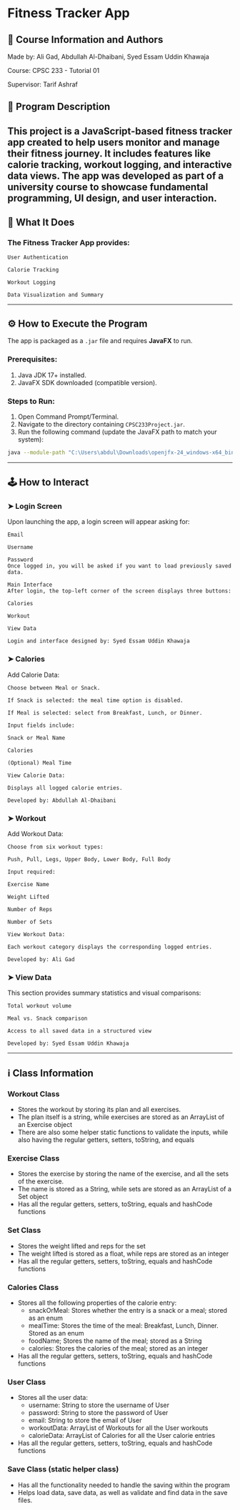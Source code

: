 # Fitness Tracker App

## 🧾 Course Information and Authors

Made by: Ali Gad, Abdullah Al-Dhaibani, Syed Essam Uddin Khawaja

Course: CPSC 233 - Tutorial 01

Supervisor: Tarif Ashraf

## 🚀 Program Description
This project is a JavaScript-based fitness tracker app created to help users monitor 
and manage their fitness journey. It includes features like calorie tracking, workout 
logging, and interactive data views. The app was developed as part of a university 
course to showcase fundamental programming, UI design, and user interaction.
-------------------------------------------------------------------------------------
## 💪 What It Does
### The Fitness Tracker App provides:

    User Authentication

    Calorie Tracking

    Workout Logging

    Data Visualization and Summary
------------------------------------------------------------------------------------
## ⚙️ How to Execute the Program
The app is packaged as a `.jar` file and requires **JavaFX** to run.

### Prerequisites:
1. Java JDK 17+ installed.
2. JavaFX SDK downloaded (compatible version).

### Steps to Run:
1. Open Command Prompt/Terminal.
2. Navigate to the directory containing `CPSC233Project.jar`.
3. Run the following command (update the JavaFX path to match your system):

```bash 
java --module-path "C:\Users\abdul\Downloads\openjfx-24_windows-x64_bin-sdk\javafx-sdk-24\lib" --add-modules javafx.controls,javafx.fxml -jar CPSC233Project.jar
```
------------------------------------------------------------------------------------
## 🕹️ How to Interact
### ➤ Login Screen
Upon launching the app, a login screen will appear asking for:

    Email

    Username

    Password
    Once logged in, you will be asked if you want to load previously saved data.

    Main Interface
    After login, the top-left corner of the screen displays three buttons:

    Calories

    Workout

    View Data

    Login and interface designed by: Syed Essam Uddin Khawaja

### ➤ Calories
Add Calorie Data:

    Choose between Meal or Snack.

    If Snack is selected: the meal time option is disabled.

    If Meal is selected: select from Breakfast, Lunch, or Dinner.

    Input fields include:

    Snack or Meal Name

    Calories

    (Optional) Meal Time

    View Calorie Data:

    Displays all logged calorie entries.

    Developed by: Abdullah Al-Dhaibani

### ➤ Workout
Add Workout Data:

    Choose from six workout types:

    Push, Pull, Legs, Upper Body, Lower Body, Full Body

    Input required:

    Exercise Name

    Weight Lifted

    Number of Reps

    Number of Sets

    View Workout Data:

    Each workout category displays the corresponding logged entries.

    Developed by: Ali Gad

### ➤ View Data
This section provides summary statistics and visual comparisons:

    Total workout volume

    Meal vs. Snack comparison

    Access to all saved data in a structured view

    Developed by: Syed Essam Uddin Khawaja

------------------------------------------------------------------------------------

## ℹ️ Class Information

### Workout Class
  - Stores the workout by storing its plan and all exercises.
  - The plan itself is a string, while exercises are stored as an ArrayList of an Exercise object
  - There are also some helper static functions to validate the inputs, while also having the regular getters, setters, toString, and equals

### Exercise Class
  - Stores the exercise by storing the name of the exercise, and all the sets of the exercise.
  - The name is stored as a String, while sets are stored as an ArrayList of a Set object
  - Has all the regular getters, setters, toString, equals and hashCode functions

### Set Class
  - Stores the weight lifted and reps for the set
  - The weight lifted is stored as a float, while reps are stored as an integer
  - Has all the regular getters, setters, toString, equals and hashCode functions

### Calories Class
  - Stores all the following properties of the calorie entry:
    - snackOrMeal: Stores whether the entry is a snack or a meal; stored as an enum
    - mealTime: Stores the time of the meal: Breakfast, Lunch, Dinner. Stored as an enum
    - foodName; Stores the name of the meal; stored as a String
    - calories: Stores the calories of the meal; stored as an integer
  - Has all the regular getters, setters, toString, equals and hashCode functions

### User Class
  - Stores all the user data:
    - username: String to store the username of User  
    - password: String to store the password of User
    - email: String to store the email of User
    - workoutData: ArrayList of Workouts for all the User workouts
    - calorieData: ArrayList of Calories for all the User calorie entries
  - Has all the regular getters, setters, toString, equals and hashCode functions

### Save Class (static helper class)
  - Has all the functionality needed to handle the saving within the program
  - Helps load data, save data, as well as validate and find data in the save files.
